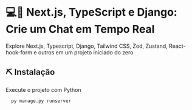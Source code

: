 
# 💻📱 Next.js, TypeScript e Django: Crie um Chat em Tempo Real

Explore Next.js, Typescript, Django, Tailwind CSS, Zod, Zustand, React-hook-form e outros em um projeto iniciado do zero


## ⛏️ Instalação

Execute o projeto com Python

```bash
  py manage.py runserver
``` 